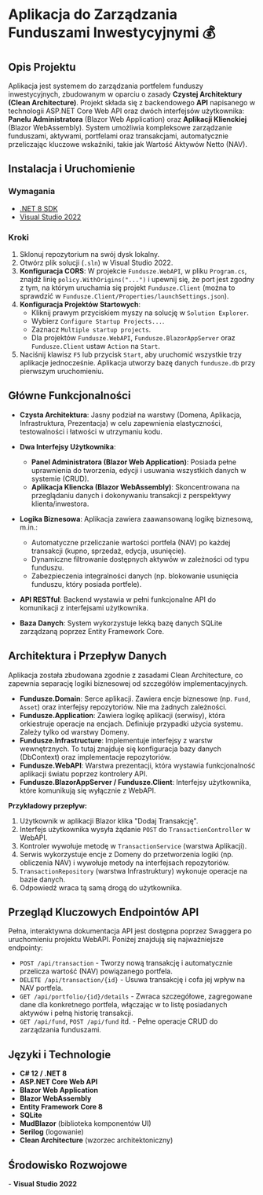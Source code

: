 <h1>Aplikacja do Zarządzania Funduszami Inwestycyjnymi 💰</h1>

<h2>Opis Projektu</h2>
Aplikacja jest systemem do zarządzania portfelem funduszy inwestycyjnych, zbudowanym w oparciu o zasady <b>Czystej Architektury (Clean Architecture)</b>. Projekt składa się z backendowego <b>API</b> napisanego w technologii ASP.NET Core Web API oraz dwóch interfejsów użytkownika: <b>Panelu Administratora</b> (Blazor Web Application) oraz <b>Aplikacji Klienckiej</b> (Blazor WebAssembly). System umożliwia kompleksowe zarządzanie funduszami, aktywami, portfelami oraz transakcjami, automatycznie przeliczając kluczowe wskaźniki, takie jak Wartość Aktywów Netto (NAV).

<h2>Instalacja i Uruchomienie</h2>

### Wymagania
- [.NET 8 SDK](https://dotnet.microsoft.com/download/dotnet/8.0)
- [Visual Studio 2022](https://visualstudio.microsoft.com/)

### Kroki
1. Sklonuj repozytorium na swój dysk lokalny.
2. Otwórz plik solucji (`.sln`) w Visual Studio 2022.
3. **Konfiguracja CORS**: W projekcie `Fundusze.WebAPI`, w pliku `Program.cs`, znajdź linię `policy.WithOrigins("...")` i upewnij się, że port jest zgodny z tym, na którym uruchamia się projekt `Fundusze.Client` (można to sprawdzić w `Fundusze.Client/Properties/launchSettings.json`).
4. **Konfiguracja Projektów Startowych**:
    - Kliknij prawym przyciskiem myszy na solucję w `Solution Explorer`.
    - Wybierz `Configure Startup Projects...`.
    - Zaznacz `Multiple startup projects`.
    - Dla projektów `Fundusze.WebAPI`, `Fundusze.BlazorAppServer` oraz `Fundusze.Client` ustaw `Action` na `Start`.
5. Naciśnij klawisz `F5` lub przycisk `Start`, aby uruchomić wszystkie trzy aplikacje jednocześnie. Aplikacja utworzy bazę danych `fundusze.db` przy pierwszym uruchomieniu.

<h2>Główne Funkcjonalności</h2>

- <b>Czysta Architektura</b>: Jasny podział na warstwy (Domena, Aplikacja, Infrastruktura, Prezentacja) w celu zapewnienia elastyczności, testowalności i łatwości w utrzymaniu kodu.

- <b>Dwa Interfejsy Użytkownika</b>:
    - <b>Panel Administratora (Blazor Web Application)</b>: Posiada pełne uprawnienia do tworzenia, edycji i usuwania wszystkich danych w systemie (CRUD).
    - <b>Aplikacja Kliencka (Blazor WebAssembly)</b>: Skoncentrowana na przeglądaniu danych i dokonywaniu transakcji z perspektywy klienta/inwestora.

- <b>Logika Biznesowa</b>: Aplikacja zawiera zaawansowaną logikę biznesową, m.in.:
    - Automatyczne przeliczanie wartości portfela (NAV) po każdej transakcji (kupno, sprzedaż, edycja, usunięcie).
    - Dynamiczne filtrowanie dostępnych aktywów w zależności od typu funduszu.
    - Zabezpieczenia integralności danych (np. blokowanie usunięcia funduszu, który posiada portfele).

- <b>API RESTful</b>: Backend wystawia w pełni funkcjonalne API do komunikacji z interfejsami użytkownika.

- <b>Baza Danych</b>: System wykorzystuje lekką bazę danych SQLite zarządzaną poprzez Entity Framework Core.

<h2>Architektura i Przepływ Danych</h2>
Aplikacja została zbudowana zgodnie z zasadami Clean Architecture, co zapewnia separację logiki biznesowej od szczegółów implementacyjnych.

- <b>Fundusze.Domain</b>: Serce aplikacji. Zawiera encje biznesowe (np. `Fund`, `Asset`) oraz interfejsy repozytoriów. Nie ma żadnych zależności.
- <b>Fundusze.Application</b>: Zawiera logikę aplikacji (serwisy), która orkiestruje operacje na encjach. Definiuje przypadki użycia systemu. Zależy tylko od warstwy Domeny.
- <b>Fundusze.Infrastructure</b>: Implementuje interfejsy z warstw wewnętrznych. To tutaj znajduje się konfiguracja bazy danych (DbContext) oraz implementacje repozytoriów.
- <b>Fundusze.WebAPI</b>: Warstwa prezentacji, która wystawia funkcjonalność aplikacji światu poprzez kontrolery API.
- <b>Fundusze.BlazorAppServer / Fundusze.Client</b>: Interfejsy użytkownika, które komunikują się wyłącznie z WebAPI.

<b>Przykładowy przepływ:</b>
1. Użytkownik w aplikacji Blazor klika "Dodaj Transakcję".
2. Interfejs użytkownika wysyła żądanie `POST` do `TransactionController` w WebAPI.
3. Kontroler wywołuje metodę w `TransactionService` (warstwa Aplikacji).
4. Serwis wykorzystuje encje z Domeny do przetworzenia logiki (np. obliczenia NAV) i wywołuje metody na interfejsach repozytoriów.
5. `TransactionRepository` (warstwa Infrastruktury) wykonuje operacje na bazie danych.
6. Odpowiedź wraca tą samą drogą do użytkownika.

<h2>Przegląd Kluczowych Endpointów API</h2>
Pełna, interaktywna dokumentacja API jest dostępna poprzez Swaggera po uruchomieniu projektu WebAPI. Poniżej znajdują się najważniejsze endpointy:

- `POST /api/transaction` - Tworzy nową transakcję i automatycznie przelicza wartość (NAV) powiązanego portfela.
- `DELETE /api/transaction/{id}` - Usuwa transakcję i cofa jej wpływ na NAV portfela.
- `GET /api/portfolio/{id}/details` - Zwraca szczegółowe, zagregowane dane dla konkretnego portfela, włączając w to listę posiadanych aktywów i pełną historię transakcji.
- `GET /api/fund`, `POST /api/fund` itd. - Pełne operacje CRUD do zarządzania funduszami.

<h2>Języki i Technologie</h2>

- <b>C# 12 / .NET 8</b>
- <b>ASP.NET Core Web API</b>
- <b>Blazor Web Application </b>
- <b>Blazor WebAssembly</b>
- <b>Entity Framework Core 8</b>
- <b>SQLite</b>
- <b>MudBlazor</b> (biblioteka komponentów UI)
- <b>Serilog</b> (logowanie)
- <b>Clean Architecture</b> (wzorzec architektoniczny)

<h2>Środowisko Rozwojowe</h2>
- <b>Visual Studio 2022</b>
